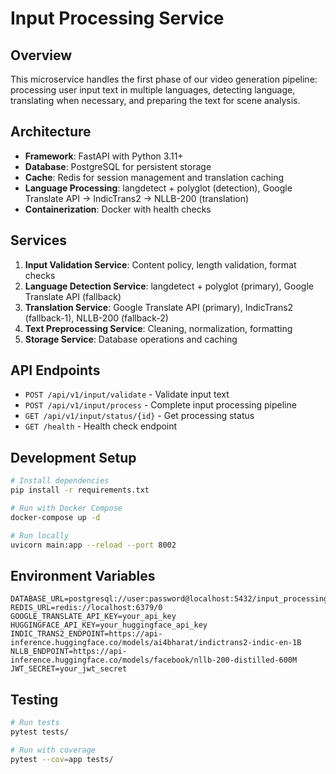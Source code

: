 # Input Processing Service

## Overview
This microservice handles the first phase of our video generation pipeline: processing user input text in multiple languages, detecting language, translating when necessary, and preparing the text for scene analysis.

## Architecture
- **Framework**: FastAPI with Python 3.11+
- **Database**: PostgreSQL for persistent storage
- **Cache**: Redis for session management and translation caching
- **Language Processing**: langdetect + polyglot (detection), Google Translate API → IndicTrans2 → NLLB-200 (translation)
- **Containerization**: Docker with health checks

## Services
1. **Input Validation Service**: Content policy, length validation, format checks
2. **Language Detection Service**: langdetect + polyglot (primary), Google Translate API (fallback)
3. **Translation Service**: Google Translate API (primary), IndicTrans2 (fallback-1), NLLB-200 (fallback-2)
4. **Text Preprocessing Service**: Cleaning, normalization, formatting
5. **Storage Service**: Database operations and caching

## API Endpoints
- `POST /api/v1/input/validate` - Validate input text
- `POST /api/v1/input/process` - Complete input processing pipeline
- `GET /api/v1/input/status/{id}` - Get processing status
- `GET /health` - Health check endpoint

## Development Setup
```bash
# Install dependencies
pip install -r requirements.txt

# Run with Docker Compose
docker-compose up -d

# Run locally
uvicorn main:app --reload --port 8002
```

## Environment Variables
```env
DATABASE_URL=postgresql://user:password@localhost:5432/input_processing
REDIS_URL=redis://localhost:6379/0
GOOGLE_TRANSLATE_API_KEY=your_api_key
HUGGINGFACE_API_KEY=your_huggingface_api_key
INDIC_TRANS2_ENDPOINT=https://api-inference.huggingface.co/models/ai4bharat/indictrans2-indic-en-1B
NLLB_ENDPOINT=https://api-inference.huggingface.co/models/facebook/nllb-200-distilled-600M
JWT_SECRET=your_jwt_secret
```

## Testing
```bash
# Run tests
pytest tests/

# Run with coverage
pytest --cov=app tests/
```
